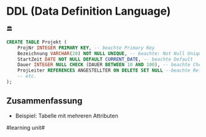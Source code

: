 # DDL (Data Definition Language)
🏛️

```sql
CREATE TABLE Projekt (
	ProjNr INTEGER PRIMARY KEY, -- beachte Primary Key
	Bezeichnung VARCHAR(20) NOT NULL UNIQUE, -- beachte: Not Null Unique
	StartZeit DATE NOT NULL DEFAULT CURRENT_DATE, -- beachte Default
	Dauer INTEGER NULL CHECK (DAUER BETWEEN 10 AND 100), -- beachte Check. Null ist sowieso default
	ProjLeiter REFERENCES ANGESTELLTER ON DELETE SET NULL --beachte Reference und ON Delete
	-- etc.
);
```

## Zusammenfassung
- Beispiel: Tabelle mit mehreren Attributen

#learning unit#